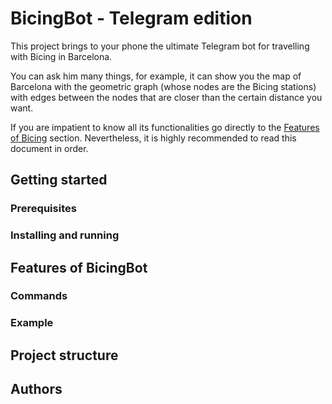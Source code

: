 # BicingBot - Telegram edition
This project brings to your phone the ultimate Telegram bot for travelling with Bicing in Barcelona.

 You can ask him many things, for example, it can show you the map of Barcelona with the geometric graph (whose nodes are the Bicing stations) with edges between the nodes that are closer than the certain distance you want.

 If you are impatient to know all its functionalities go directly to the [Features of Bicing](#Features-of-BicingBot) section. Nevertheless, it is highly recommended to read this document in order.

## Getting started

### Prerequisites

### Installing and running

## Features of BicingBot

### Commands

### Example

## Project structure

## Authors
